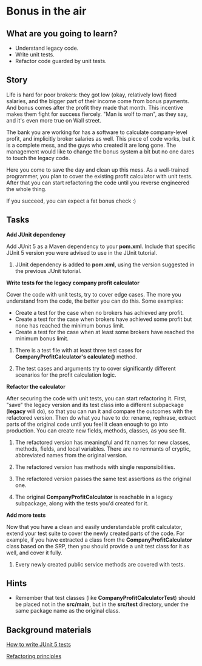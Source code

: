 
# Bonus in the air

## What are you going to learn?
* Understand legacy code.
* Write unit tests.
* Refactor code guarded by unit tests.

## Story

Life is hard for poor brokers: they got low (okay, relatively low) fixed salaries, and the bigger part
of their income come from bonus payments. And bonus comes after the profit they made that month.
This incentive makes them fight for success fiercely. "Man is wolf to man", as they say, and it's
even more true on Wall street.

The bank you are working for has a software to calculate company-level profit, and implicitly broker
salaries as well. This piece of code works, but it is a complete mess, and the guys who created it are
long gone. The management would like to change the bonus system a bit but no one dares to touch the legacy code.

Here you come to save the day and clean up this mess. As a well-trained programmer, you plan to cover
the existing profit calculator with unit tests. After that you can start refactoring the code until you
reverse engineered the whole thing.

If you succeed, you can expect a fat bonus check :)

## Tasks


**Add JUnit dependency**

Add JUnit 5 as a Maven dependency to your **pom.xml**.
Include that specific JUnit 5 version you were advised to use in the JUnit tutorial.

1. JUnit dependency is added to **pom.xml**, using the version suggested in the previous JUnit tutorial.


**Write tests for the legacy company profit calculator**

Cover the code with unit tests, try to cover edge cases. The more you understand from the code,
the better you can do this. Some examples:

* Create a test for the case when no brokers has achieved any profit.
* Create a test for the case when brokers have achieved some profit but none has reached the minimum bonus limit.
* Create a test for the case when at least some brokers have reached the minimum bonus limit.

1. There is a test file with at least three test cases for **CompanyProfitCalculator's calculate()** method.

2. The test cases and arguments try to cover significantly different scenarios for the profit calculation logic.


**Refactor the calculator**

After securing the code with unit tests, you can start refactoring it. First, "save" the legacy version
and its test class into a different subpackage (**legacy** will do), so that you can run it and compare the
outcomes with the refactored version. Then do what you have to do: rename, rephrase, extract parts of the
original code until you feel it clean enough to go into production. You can create new fields, methods,
classes, as you see fit.

1. The refactored version has meaningful and fit names for new classes, methods, fields, and local variables.
	There are no remnants of cryptic, abbreviated names from the original version.

2. The refactored version has methods with single responsibilities.

3. The refactored version passes the same test assertions as the original one.

4. The original **CompanyProfitCalculator** is reachable in a legacy subpackage, along with the tests you'd
	created for it.
	
	
**Add more tests**

Now that you have a clean and easily understandable profit calculator, extend your test suite to cover
the newly created parts of the code. For example, if you have extracted a class from the **CompanyProfitCalculator**
class based on the SRP, then you should provide a unit test class for it as well, and cover it fully.

1. Every newly created public service methods are covered with tests.


## **Hints**

* Remember that test classes (like **CompanyProfitCalculatorTest**) should be placed not in the **src/main**,
	but in the **src/test** directory, under the same package name as the original class.
	
## **Background materials**
[How to write JUnit 5 tests](https://junit.org/junit5/docs/current/user-guide/#writing-tests)

[Refactoring principles](https://myadventuresincoding.wordpress.com/2010/07/03/refactoring-principles/)